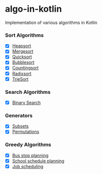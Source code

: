# algo-in-kotlin
Implementation of various algorithms in Kotlin

### Sort Algorithms
- [x] [Heapsort](../main/src/main/kotlin/sk/mkiss/algorithms/sort/HeapSort.kt)
- [x] [Mergesort](../main/src/main/kotlin/sk/mkiss/algorithms/sort/MergeSort.kt)
- [x] [Quicksort](../main/src/main/kotlin/sk/mkiss/algorithms/sort/QuickSort.kt)
- [x] [Bubblesort](../main/src/main/kotlin/sk/mkiss/algorithms/sort/BubbleSort.kt)
- [x] [Countingsort](../main/src/main/kotlin/sk/mkiss/algorithms/sort/CountingSort.kt)
- [x] [Radixsort](../main/src/main/kotlin/sk/mkiss/algorithms/sort/RadixSort.kt)
- [x] [TrieSort](../main/src/main/kotlin/sk/mkiss/algorithms/sort/TrieSort.kt)

### Search Algorithms
- [x] [Binary Search](../main/src/main/kotlin/sk/mkiss/algorithms/search/BinarySearch.kt)

### Generators
- [x] [Subsets](../main/src/main/kotlin/sk/mkiss/algorithms/generator/SubsetsGenerator.kt)
- [x] [Permutations](../main/src/main/kotlin/sk/mkiss/algorithms/generator/PermutationsGenerator.kt)

### Greedy Algorithms
- [x] [Bus stop planning](../main/src/main/kotlin/sk/mkiss/algorithms/greedy/BusStopPlanner.kt)
- [x] [School schedule planning](../main/src/main/kotlin/sk/mkiss/algorithms/greedy/SchoolSchedulePlanner.kt)
- [x] [Job scheduling](../main/src/main/kotlin/sk/mkiss/algorithms/greedy/JobScheduler.kt)